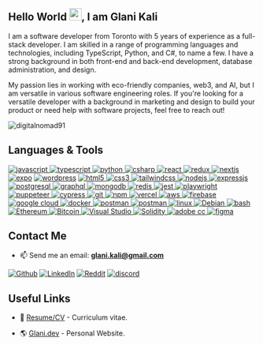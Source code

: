 <h2>Hello World <img src="https://raw.githubusercontent.com/MartinHeinz/MartinHeinz/master/wave.gif" width="25px">, I am Glani Kali</h2>
<p>I am a software developer from Toronto with 5 years of experience as a full-stack developer. I am skilled in a range of programming languages and technologies, including TypeScript, Python, and C#, to name a few. I have a strong background in both front-end and back-end development, database administration, and design.</p>
<p>
My passion lies in working with eco-friendly companies, web3, and AI, but I am versatile in various software engineering roles. If you're looking for a versatile developer with a background in marketing and design to build your product or need help with software projects, feel free to reach out!
</p>

<p align="left"> <img src="https://komarev.com/ghpvc/?username=glanikali&label=Profile%20views&color=0e75b6&style=flat" alt="digitalnomad91" /> </p>

<h2>Languages & Tools</h2>
<p align="left">
	<a href="https://developer.mozilla.org/en-US/docs/Web/JavaScript" target="_blank"> <img src="https://img.shields.io/badge/JavaScript-F7DF1E?style=for-the-badge&logo=javascript&logoColor=black" alt="javascript" /> </a> 
	<a href="https://www.typescriptlang.org/" target="_blank"> <img src="https://img.shields.io/badge/TypeScript-007ACC?style=for-the-badge&logo=typescript&logoColor=white" alt="typescript" /> </a> 
	<a href="https://www.python.org" target="_blank"> <img src="https://img.shields.io/badge/Python-14354C?style=for-the-badge&logo=python&logoColor=white" alt="python" /> </a>
	<a href="https://learn.microsoft.com/en-us/dotnet/csharp/" target="_blank"> <img src="https://img.shields.io/badge/Csharp-280068?style=for-the-badge&logo=cSharp&logoColor=white" alt="csharp" /> </a> 
	<a href="https://reactjs.org/" target="_blank"> <img src="https://img.shields.io/badge/React-20232A?style=for-the-badge&logo=react&logoColor=61DAFB" alt="react" /> </a>
	<a href="https://redux.js.org" target="_blank"> <img src="https://img.shields.io/badge/Redux-593D88?style=for-the-badge&logo=redux&logoColor=white" alt="redux" /> </a>
	<a href="https://nextjs.org/" target="_blank"> <img src="https://img.shields.io/badge/next.js-000000?style=for-the-badge&logo=next.js&logoColor=white" alt="nextjs" /></a>
	<a href="https://expo.dev/" target="_blank"> <img src="https://img.shields.io/badge/expo-000020?style=for-the-badge&logo=expo&logoColor=white" alt="expo" /></a>
	<a href="https://wordpress.org/" target="_blank"> <img src="https://img.shields.io/badge/wordpress-21759B?style=for-the-badge&logo=wordpress&logoColor=white" alt="wordpress" /></a>
	<a href="https://www.w3.org/html/" target="_blank"> <img src="https://img.shields.io/badge/HTML5-E34F26?style=for-the-badge&logo=html5&logoColor=white" alt="html5" /> </a>
	<a href="https://www.w3schools.com/css/" target="_blank"> <img src="https://img.shields.io/badge/CSS3-1572B6?style=for-the-badge&logo=css3&logoColor=white" alt="css3" /> </a>
  	<a href="https://tailwindcss.com/" target="_blank"> <img src="https://img.shields.io/badge/tailwindCSS-15C2B8?style=for-the-badge&logo=tailwindCss&logoColor=white" alt="tailwindcss" /> </a>
	<a href="https://nodejs.org" target="_blank"> <img src="https://img.shields.io/badge/Node.js-43853D?style=for-the-badge&logo=node.js&logoColor=white" alt="nodejs" /> </a>
	<a href="https://www.expressjs.com" target="_blank"> <img src="https://img.shields.io/badge/Express.js-000000?style=for-the-badge&logo=express&logoColor=white" alt="expressjs" /> </a>
	<a href="https://www.postgresql.org" target="_blank"> <img src="https://img.shields.io/badge/PostgreSQL-316192?style=for-the-badge&logo=postgresql&logoColor=white" alt="postgresql" /> </a>
	<a href="https://graphql.org" target="_blank"> <img src="https://img.shields.io/badge/graphql-e535ab?style=for-the-badge&logo=graphql&logoColor=white" alt="graphql" /> </a>
	<a href="https://www.mongodb.com/" target="_blank"> <img src="https://img.shields.io/badge/MongoDB-4EA94B?style=for-the-badge&logo=mongodb&logoColor=white" alt="mongodb" /> </a>
	<a href="https://redis.io/" target="_blank"> <img src="https://img.shields.io/badge/redis-C6302B?style=for-the-badge&logo=redis&logoColor=white" alt="redis" /> </a>
		<a href="https://jestjs.io/" target="_blank"> <img src="https://img.shields.io/badge/Jest-C63D14?style=for-the-badge&logo=jest&logoColor=white" alt="jest" /> </a>
  	<a href="https://playwright.dev/" target="_blank"> <img src="https://img.shields.io/badge/playwright-45ba4b?style=for-the-badge&logo=playwright&logoColor=white" alt="playwright" /> </a>
	<a href="https://pptr.dev/" target="_blank"> <img src="https://img.shields.io/badge/puppeteer-00D8A2?style=for-the-badge&logo=puppeteer&logoColor=white" alt="puppeteer" /> </a>
	<a href="https://www.cypress.io" target="_blank"> <img src="https://img.shields.io/badge/cypress-000000?style=for-the-badge&logo=cypress&logoColor=white" alt="cypress" /> </a>
	<a href="https://git-scm.com/" target="_blank"> <img src="https://img.shields.io/badge/Git-F05032?style=for-the-badge&logo=git&logoColor=white" alt="git" /> </a>
	<a href="https://npmjs.com/" target="_blank"> <img src="https://img.shields.io/badge/npm-CB3837?style=for-the-badge&logo=npm&logoColor=white" alt="npm" /> </a>
	<a href="https://vercel.com" target="_blank"> <img src="https://img.shields.io/badge/vercel-black?style=for-the-badge&logo=vercel&logoColor=white" alt="vercel" /> </a>
	<a href="https://aws.amazon.com/" target="_blank"> <img src="https://img.shields.io/badge/aws-FF9900?style=for-the-badge&logo=amazonaws&logoColor=black" alt="aws" /> </a>
	<a href="https://firebase.google.com/" target="_blank"> <img src="https://img.shields.io/badge/firebase-FCCA3F?style=for-the-badge&logo=firebase&logoColor=white" alt="firebase" /> </a>
	<a href="https://cloud.google.com/" target="_blank"> <img src="https://img.shields.io/badge/Google%20Cloud-4285F4?style=for-the-badge&logo=googlecloud&logoColor=white" alt="google cloud" /> </a>
	<a href="https://www.docker.com/" target="_blank"> <img src="https://img.shields.io/badge/docker-1D91B4?style=for-the-badge&logo=docker&logoColor=white" alt="docker" /> </a>
	<a href="https://postman.com" target="_blank"> <img src="https://img.shields.io/badge/postman-E95723?style=for-the-badge&logo=postman&logoColor=white" alt="postman" /> </a>
	<a href="https://code.visualstudio.com" target="_blank"> <img src="https://img.shields.io/badge/VS_Code-0078D4?style=for-the-badge&logo=visual%20studio%20code&logoColor=white" alt="postman" /> </a>
	<a href="https://www.linux.org/" target="_blank"> <img src="https://img.shields.io/badge/linux-E79A00?style=for-the-badge&logo=linux&logoColor=white" alt="linux" /> </a>
	<a href="https://www.debian.org/" target="_blank"> <img src="https://img.shields.io/badge/Debian-a80030?style=for-the-badge&logo=Debian&logoColor=white" alt="Debian" /> </a>
	<a href="https://www.gnu.org/software/bash/" target="_blank"> <img src="https://img.shields.io/badge/bash-black?style=for-the-badge&logo=gnubash&logoColor=white" alt="bash" /> </a>
 	<a href="https://ethereum.org" target="_blank"> <img src="https://img.shields.io/badge/Ethereum-6782eb?style=for-the-badge&logo=ethereum&logoColor=black" alt="Ethereum" /> </a>
 	<a href="https://bitcoin.com" target="_blank"> <img src="https://img.shields.io/badge/Bitcoin-f79621?style=for-the-badge&logo=bitcoin&logoColor=white" alt="Bitcoin" /> </a>
 	<a href="https://code.visualstudio.com" target="_blank"> <img src="https://img.shields.io/badge/Visual%20Studio-9459cf?style=for-the-badge&logo=visualstudio&logoColor=white" alt="Visual Studio" /> </a>
	<a href="https://soliditylang.org/" target="_blank"> <img src="https://img.shields.io/badge/Solidity-6b6b6b?style=for-the-badge&logo=solidity&logoColor=white" alt="Solidity" /> </a>
	<a href="https://www.adobe.com/uk/creativecloud.html" target="_blank"> <img src="https://img.shields.io/badge/adobe%20CC-DA1F26?style=for-the-badge&logo=adobecreativecloud&logoColor=white" alt="adobe cc" /> </a>
	<a href="https://www.figma.com/" target="_blank"> <img src="https://img.shields.io/badge/figma-F24E1E?style=for-the-badge&logo=figma&logoColor=white" alt="figma" /> </a>
</p>

<h2>Contact Me</h2>

- 📫 Send me an email: **glani.kali@gmail.com**

<p><a href="https://github.com/glanikali" target="_blank"><img alt="Github" src="https://img.shields.io/badge/GitHub-161b22.svg?&style=for-the-badge&logo=Github&logoColor=white" /></a> 
<a href="https://www.linkedin.com/in/glanikali/" target="_blank"><img alt="LinkedIn" src="https://img.shields.io/badge/linkedin-%230077B5.svg?&style=for-the-badge&logo=linkedin&logoColor=white" /></a> 
<a href="https://www.reddit.com/user/Kali21x" target="_blank"><img alt="Reddit" src="https://img.shields.io/badge/Reddit-FF4500?style=for-the-badge&logo=reddit&logoColor=white" /></a>
 <a href="https://discordapp.com/users/230098548689993729/" target="_blank"><img alt="discord" src="https://img.shields.io/badge/Discord-5560e9?style=for-the-badge&logo=Discord&logoColor=white" /></a>		
</p>

<h2>Useful Links</h2>

- 💼 <a href="https://www.glani.dev/" target="_blank">Resume/CV</a> - Curriculum vitae.

- 🌎 <a href="https://www.glani.dev/" target="_blank">Glani.dev</a> - Personal Website.
<!--
**glanikali/glanikali** is a ✨ _special_ ✨ repository because its `README.md` (this file) appears on your GitHub profile.
-->
